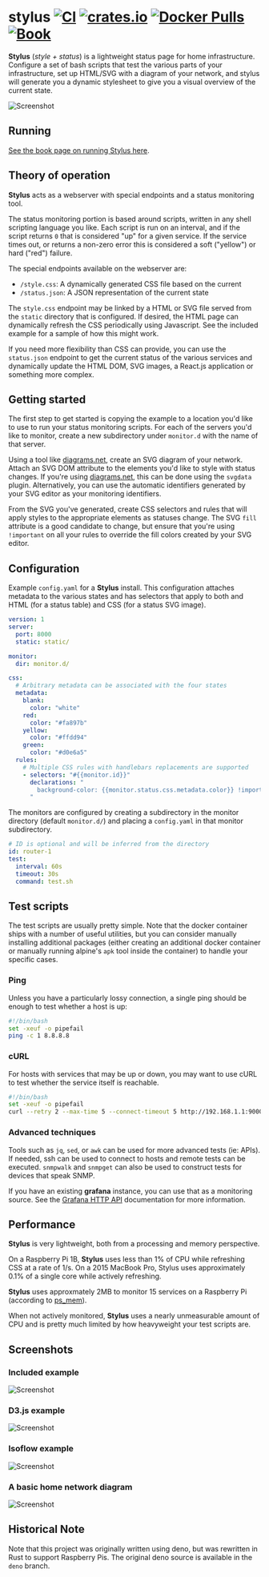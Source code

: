 # stylus [![CI](https://github.com/mmastrac/stylus/actions/workflows/build.yml/badge.svg)](https://github.com/mmastrac/stylus/actions/workflows/build.yml) [![crates.io](https://img.shields.io/crates/v/stylus.svg)](https://crates.io/crates/stylus) [![Docker Pulls](https://img.shields.io/docker/pulls/mmastrac/stylus.svg)](https://hub.docker.com/r/mmastrac/stylus) [![Book](https://img.shields.io/badge/book-online-blue)](https://mmastrac.github.io/stylus/)

**Stylus** (_style + status_) is a lightweight status page for home
infrastructure. Configure a set of bash scripts that test the various parts of
your infrastructure, set up HTML/SVG with a diagram of your network, and stylus
will generate you a dynamic stylesheet to give you a visual overview of the
current state.

![Screenshot](docs/screenshot-4.png)

[diagrams.net]: https://app.diagrams.net/?splash=0&p=svgdata

## Running

[See the book page on running Stylus here](https://mmastrac.github.io/stylus/getting-started/running.html).

## Theory of operation

**Stylus** acts as a webserver with special endpoints and a status monitoring
tool.

The status monitoring portion is based around scripts, written in any shell
scripting language you like. Each script is run on an interval, and if the
script returns `0` that is considered "up" for a given service. If the service
times out, or returns a non-zero error this is considered a soft ("yellow") or
hard ("red") failure.

The special endpoints available on the webserver are:

- `/style.css`: A dynamically generated CSS file based on the current
- `/status.json`: A JSON representation of the current state

The `style.css` endpoint may be linked by a HTML or SVG file served from the
`static` directory that is configured. If desired, the HTML page can dynamically
refresh the CSS periodically using Javascript. See the included example for a
sample of how this might work.

If you need more flexibility than CSS can provide, you can use the `status.json`
endpoint to get the current status of the various services and dynamically
update the HTML DOM, SVG images, a React.js application or something more
complex.

## Getting started

The first step to get started is copying the example to a location you'd like to
use to run your status monitoring scripts. For each of the servers you'd like to
monitor, create a new subdirectory under `monitor.d` with the name of that
server.

Using a tool like [diagrams.net], create an SVG diagram of your network. Attach
an SVG DOM attribute to the elements you'd like to style with status changes. If
you're using [diagrams.net], this can be done using the `svgdata` plugin.
Alternatively, you can use the automatic identifiers generated by your SVG
editor as your monitoring identifiers.

From the SVG you've generated, create CSS selectors and rules that will apply
styles to the appropriate elements as statuses change. The SVG `fill` attribute
is a good candidate to change, but ensure that you're using `!important` on all
your rules to override the fill colors created by your SVG editor.

## Configuration

Example `config.yaml` for a **Stylus** install. This configuration attaches
metadata to the various states and has selectors that apply to both and HTML
(for a status table) and CSS (for a status SVG image).

```yaml
version: 1
server:
  port: 8000
  static: static/

monitor:
  dir: monitor.d/

css:
  # Arbitrary metadata can be associated with the four states
  metadata:
    blank:
      color: "white"
    red:
      color: "#fa897b"
    yellow:
      color: "#ffdd94"
    green:
      color: "#d0e6a5"
  rules:
    # Multiple CSS rules with handlebars replacements are supported
    - selectors: "#{{monitor.id}}"
      declarations: "
        background-color: {{monitor.status.css.metadata.color}} !important;
      "
```

The monitors are configured by creating a subdirectory in the monitor directory
(default `monitor.d/`) and placing a `config.yaml` in that monitor subdirectory.

```yaml
# ID is optional and will be inferred from the directory
id: router-1
test:
  interval: 60s
  timeout: 30s
  command: test.sh
```

## Test scripts

The test scripts are usually pretty simple. Note that the docker container ships
with a number of useful utilities, but you can consider manually installing
additional packages (either creating an additional docker container or manually
running alpine's `apk` tool inside the container) to handle your specific cases.

### Ping

Unless you have a particularly lossy connection, a single ping should be enough
to test whether a host is up:

```bash
#!/bin/bash
set -xeuf -o pipefail
ping -c 1 8.8.8.8
```

### cURL

For hosts with services that may be up or down, you may want to use cURL to test
whether the service itself is reachable.

```bash
#!/bin/bash
set -xeuf -o pipefail
curl --retry 2 --max-time 5 --connect-timeout 5 http://192.168.1.1:9000
```

### Advanced techniques

Tools such as `jq`, `sed`, or `awk` can be used for more advanced tests (ie:
APIs). If needed, ssh can be used to connect to hosts and remote tests can be
executed. `snmpwalk` and `snmpget` can also be used to construct tests for
devices that speak SNMP.

If you have an existing **grafana** instance, you can use that as a monitoring
source. See the [Grafana HTTP
API](https://grafana.com/docs/grafana/latest/developers/http_api/) documentation
for more information.

## Performance

**Stylus** is very lightweight, both from a processing and memory perspective.

On a Raspberry Pi 1B, **Stylus** uses less than 1% of CPU while refreshing CSS
at a rate of 1/s. On a 2015 MacBook Pro, Stylus uses approximately 0.1% of a
single core while actively refreshing.

**Stylus** uses approxmately 2MB to monitor 15 services on a Raspberry Pi
(according to
[ps_mem](https://raw.githubusercontent.com/pixelb/ps_mem/master/ps_mem.py)).

When not actively monitored, **Stylus** uses a nearly unmeasurable amount of CPU
and is pretty much limited by how heavyweight your test scripts are.

## Screenshots

### Included example

![Screenshot](docs/src/screenshots/screenshot-1.png)

### D3.js example

![Screenshot](docs/src/screenshots/screenshot-3.png)

### Isoflow example

![Screenshot](docs/src/screenshots/screenshot-4.png)

### A basic home network diagram

![Screenshot](docs/src/screenshots/screenshot-2.png)

[diagrams.net]: https://app.diagrams.net/?splash=0&p=svgdata

## Historical Note

Note that this project was originally written using deno, but was rewritten in
Rust to support Raspberry Pis. The original deno source is available in the
`deno` branch.
